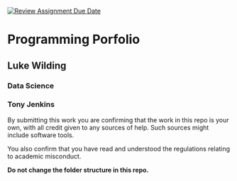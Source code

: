 [![Review Assignment Due Date](https://classroom.github.com/assets/deadline-readme-button-24ddc0f5d75046c5622901739e7c5dd533143b0c8e959d652212380cedb1ea36.svg)](https://classroom.github.com/a/8CdG_U0T)
# Programming Porfolio

## Luke Wilding



### Data Science
### Tony Jenkins

By submitting this work you are confirming that the work in this repo is your own, with all credit given to any sources of help. Such sources might include software tools.

You also confirm that you have read and understood the regulations relating to academic misconduct.

**Do not change the folder structure in this repo.** 

